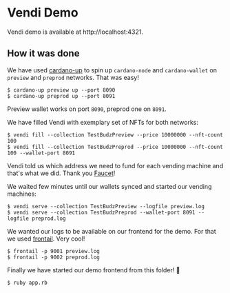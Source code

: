 # Vendi Demo

Vendi demo is available at http://localhost:4321.

## How it was done

We have used [cardano-up](https://github.com/piotr-iohk/cardano-up) to spin up `cardano-node` and `cardano-wallet` on `preview` and `preprod` networks. That was easy!

	$ cardano-up preview up --port 8090
	$ cardano-up preprod up --port 8091

Preview wallet works on port `8090`, preprod one on `8091`.

We have filled Vendi with exemplary set of NFTs for both networks:

    $ vendi fill --collection TestBudzPreview --price 10000000 --nft-count 100
    $ vendi fill --collection TestBudzPreprod --price 10000000 --nft-count 100 --wallet-port 8091

Vendi told us which address we need to fund for each vending machine and that's what we did. Thank you [Faucet](https://docs.cardano.org/cardano-testnet/tools/faucet)!

We waited few minutes until our wallets synced and started our vending machines:

    $ vendi serve --collection TestBudzPreview --logfile preview.log
    $ vendi serve --collection TestBudzPreprod --wallet-port 8091 --logfile preprod.log

We wanted our logs to be available on our frontend for the demo. For that we used [frontail](https://github.com/mthenw/frontail). Very cool!

    $ frontail -p 9001 preview.log
    $ frontail -p 9002 preprod.log

Finally we have started our demo frontend from this folder! :tada:

    $ ruby app.rb
